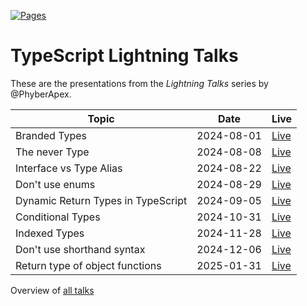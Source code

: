 [![Pages](https://github.com/PhyberApex/typescript-lightning-talks/actions/workflows/deploy-docs.yml/badge.svg)](https://phyberapex.github.io/typescript-lightning-talks/)

# TypeScript Lightning Talks

These are the presentations from the _Lightning Talks_ series by @PhyberApex.

| Topic                              | Date       | Live                                                                                                |
|------------------------------------|------------|-----------------------------------------------------------------------------------------------------|
| Branded Types                      | 2024-08-01 | [Live](https://phyberapex.github.io/typescript-lightning-talks/01-branded-types/)                   |
| The never Type                     | 2024-08-08 | [Live](https://phyberapex.github.io/typescript-lightning-talks/02-the-never-type/)                  |
| Interface vs Type Alias            | 2024-08-22 | [Live](https://phyberapex.github.io/typescript-lightning-talks/03-interface-vs-type-alias/)         |
| Don't use enums                    | 2024-08-29 | [Live](https://phyberapex.github.io/typescript-lightning-talks/04-dont-use-enums/)                  |
| Dynamic Return Types in TypeScript | 2024-09-05 | [Live](https://phyberapex.github.io/typescript-lightning-talks/05-return-type-by-parameter/)        |
| Conditional Types                  | 2024-10-31 | [Live](https://phyberapex.github.io/typescript-lightning-talks/06-conditional-types/)               |
| Indexed Types                      | 2024-11-28 | [Live](https://phyberapex.github.io/typescript-lightning-talks/07-indexed-types/)                   |
| Don't use shorthand syntax         | 2024-12-06 | [Live](https://phyberapex.github.io/typescript-lightning-talks/08-dont-use-shorthand-syntax/)       |
| Return type of object functions    | 2025-01-31 | [Live](https://phyberapex.github.io/typescript-lightning-talks/09-return-type-of-object-functions/) |

Overview of [all talks](https://phyberapex.github.io/typescript-lightning-talks/)

